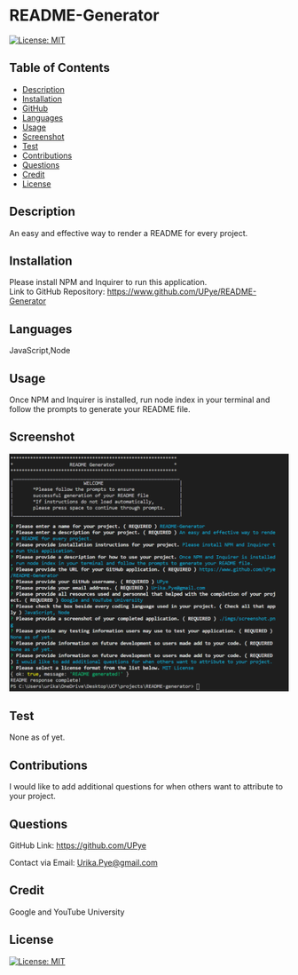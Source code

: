  
  # README-Generator 
  [![License: MIT](https://img.shields.io/badge/License-MIT-yellow.svg)](https://opensource.org/licenses/MIT)
  ## Table of Contents 
  
  * [Description](#description)
  * [Installation](#installation)
  * [GitHub](#github)
  * [Languages](#languages)
  * [Usage](#usage)
  * [Screenshot](#screenshot)
  * [Test](#test)
  * [Contributions](#contributions)
  * [Questions](#questions)
  * [Credit](#credit)
  * [License](#license)
  
  ## Description

  An easy and effective way to render a README for every project.
  
  ## Installation

  Please install NPM and Inquirer to run this application.  
  Link to GitHub Repository: https://www.github.com/UPye/README-Generator
  
  ## Languages
  
  JavaScript,Node
  
  ## Usage

  Once NPM and Inquirer is installed, run node index in your terminal and follow the prompts to generate your README file.

  ## Screenshot
    
  ![README-Generator](./imgs/screenshot.png)

  ## Test

  None as of yet.

  ## Contributions

  I would like to add additional questions for when others want to attribute to your project.

  ## Questions  

  GitHub Link: https://github.com/UPye
  
  Contact via Email: Urika.Pye@gmail.com

  ## Credit
  Google and YouTube University

  ## License
  [![License: MIT](https://img.shields.io/badge/License-MIT-yellow.svg)](https://opensource.org/licenses/MIT)
  
    